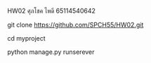 HW02
ศุภโชค ไพดี 65114540642

git clone https://github.com/SPCH55/HW02.git

cd myproject

python manage.py runserever
